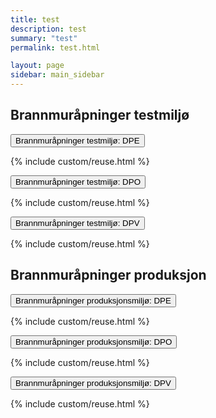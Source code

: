```yaml
---
title: test
description: test
summary: "test"
permalink: test.html

layout: page
sidebar: main_sidebar
---
```


## Brannmuråpninger testmiljø

<button data-toggle="collapse" data-target="#demo">Brannmuråpninger testmiljø: DPE</button>
<div id="demo" class="collapse">
  {% include custom/reuse.html %}
</div>

<button data-toggle="collapse" data-target="#demo">Brannmuråpninger testmiljø: DPO</button>
<div id="demo" class="collapse">
  {% include custom/reuse.html %}
</div>

<button data-toggle="collapse" data-target="#demo">Brannmuråpninger testmiljø: DPV</button>
<div id="demo" class="collapse">
  {% include custom/reuse.html %}
</div>

## Brannmuråpninger produksjon

<button data-toggle="collapse" data-target="#demo">Brannmuråpninger produksjonsmiljø: DPE</button>
<div id="demo" class="collapse">
  {% include custom/reuse.html %}
</div>

<button data-toggle="collapse" data-target="#demo">Brannmuråpninger produksjonsmiljø: DPO</button>
<div id="demo" class="collapse">
  {% include custom/reuse.html %}
</div>

<button data-toggle="collapse" data-target="#demo">Brannmuråpninger produksjonsmiljø: DPV</button>
<div id="demo" class="collapse">
  {% include custom/reuse.html %}
</div>
